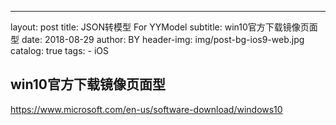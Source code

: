 ---
layout:     post
title:      JSON转模型 For YYModel
subtitle:   win10官方下载镜像页面型
date:       2018-08-29
author:     BY
header-img: img/post-bg-ios9-web.jpg
catalog: true
tags:
    - iOS


## win10官方下载镜像页面型

https://www.microsoft.com/en-us/software-download/windows10
